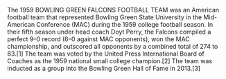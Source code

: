 The 1959 BOWLING GREEN FALCONS FOOTBALL TEAM was an American football team that represented Bowling Green State University in the Mid-American Conference (MAC) during the 1959 college football season. In their fifth season under head coach Doyt Perry, the Falcons compiled a perfect 9–0 record (6–0 against MAC opponents), won the MAC championship, and outscored all opponents by a combined total of 274 to 83.[1] The team was voted by the United Press International Board of Coaches as the 1959 national small college champion.[2] The team was inducted as a group into the Bowling Green Hall of Fame in 2013.[3]
